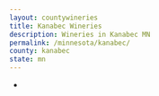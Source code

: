 ```yaml
---
layout: countywineries
title: Kanabec Wineries
description: Wineries in Kanabec MN
permalink: /minnesota/kanabec/
county: kanabec
state: mn
---
```

-
